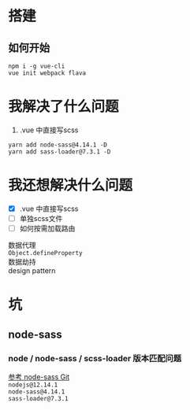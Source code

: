 # 搭建
## 如何开始
```
npm i -g vue-cli
vue init webpack flava
```
# 我解决了什么问题  
1. .vue 中直接写scss
```
yarn add node-sass@4.14.1 -D
yarn add sass-loader@7.3.1 -D
```

# 我还想解决什么问题
- [x] .vue 中直接写scss
- [ ] 单独scss文件  
- [ ] 如何按需加载路由

数据代理  
`Object.defineProperty`  
数据劫持  
design pattern  
  
# 坑
## node-sass
### node / node-sass / scss-loader 版本匹配问题
[参考 node-sass Git](https://github.com/sass/node-sass)  
`nodejs@12.14.1`  
`node-sass@4.14.1`  
`sass-loader@7.3.1`  


